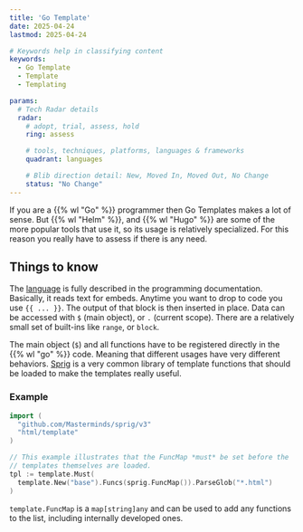 ```yaml
---
title: 'Go Template'
date: 2025-04-24
lastmod: 2025-04-24

# Keywords help in classifying content
keywords:
  - Go Template
  - Template
  - Templating

params:
  # Tech Radar details
  radar:
    # adopt, trial, assess, hold
    ring: assess

    # tools, techniques, platforms, languages & frameworks
    quadrant: languages

    # Blib direction detail: New, Moved In, Moved Out, No Change
    status: "No Change"
---
```


If you are a {{% wl "Go" %}} programmer then Go Templates makes a lot of sense.  But {{% wl "Helm" %}}, and {{% wl "Hugo" %}} are some of the more popular tools that use it, so its usage is relatively specialized.  For this reason you really have to assess if there is any need.

<!--more-->

## Things to know

The [language](https://pkg.go.dev/text/template) is fully described in the programming documentation.  Basically, it reads text for embeds.  Anytime you want to drop to code you use `{{ ... }}`. The output of that block is then inserted in place.  Data can be accessed with `$` (main object), or `.` (current scope).  There are a relatively small set of built-ins like `range`, or `block`.

The main object (`$`) and all functions have to be registered directly in the {{% wl "go" %}} code.  Meaning that different usages have very different behaviors.  [Sprig](https://masterminds.github.io/sprig/) is a very common library of template functions that should be loaded to make the templates really useful.

### Example

```go
import (
  "github.com/Masterminds/sprig/v3"
  "html/template"
)

// This example illustrates that the FuncMap *must* be set before the
// templates themselves are loaded.
tpl := template.Must(
  template.New("base").Funcs(sprig.FuncMap()).ParseGlob("*.html")
)
```

`template.FuncMap` is a `map[string]any` and can be used to add any functions to the list, including internally developed ones.
